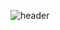 ![header](https://capsule-render.vercel.app/api?type=wave&color=auto&height=300&section=header&text=WELCOME%20!&fontSize=90&animation=twinkling)

<!--
**pjiyeon90/pjiyeon90** is a ✨ _special_ ✨ repository because its `README.md` (this file) appears on your GitHub profile.

Here are some ideas to get you started:

- 🔭 I’m currently working on ...
- 🌱 I’m currently learning ...
- 👯 I’m looking to collaborate on ...
- 🤔 I’m looking for help with ...
- 💬 Ask me about ...
- 📫 How to reach me: ...
- 😄 Pronouns: ...
- ⚡ Fun fact: ...
-->
